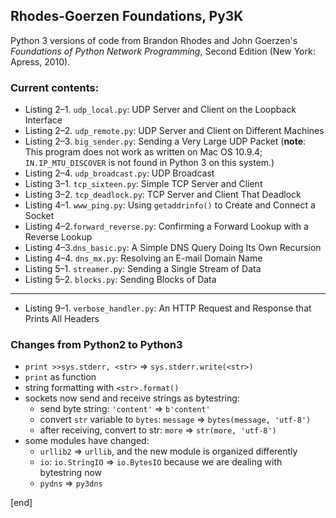 ## Rhodes-Goerzen Foundations, Py3K

Python 3 versions of code from Brandon Rhodes and John Goerzen's _Foundations of Python Network Programming_, Second Edition (New York: Apress, 2010).

### Current contents:

 * Listing 2–1. `udp_local.py`: UDP Server and Client on the Loopback Interface
 * Listing 2–2. `udp_remote.py`: UDP Server and Client on Different Machines
 * Listing 2–3. `big_sender.py`: Sending a Very Large UDP Packet (**note**: This program does not work as written on Mac OS 10.9.4; `IN.IP_MTU_DISCOVER` is not found in Python 3 on this system.)
 * Listing 2–4. `udp_broadcast.py`: UDP Broadcast
 * Listing 3–1. `tcp_sixteen.py`: Simple TCP Server and Client
 * Listing 3–2. `tcp_deadlock.py`: TCP Server and Client That Deadlock
 * Listing 4–1. `www_ping.py`: Using `getaddrinfo()` to Create and Connect a Socket
 * Listing 4–2.`forward_reverse.py`:  Confirming a Forward Lookup with a Reverse Lookup
 * Listing 4–3.`dns_basic.py`:  A Simple DNS Query Doing Its Own Recursion
 * Listing 4–4. `dns_mx.py`: Resolving an E-mail Domain Name
 * Listing 5–1. `streamer.py`: Sending a Single Stream of Data
 * Listing 5–2. `blocks.py`: Sending Blocks of Data

 ----

 * Listing 9–1. `verbose_handler.py`: An HTTP Request and Response that Prints All Headers

### Changes from Python2 to Python3

 * `print >>sys.stderr, <str>` => `sys.stderr.write(<str>)`
 * `print` as function
 * string formatting with `<str>.format()`
 * sockets now send and receive strings as bytestring:
   * send byte string: `'content'` => `b'content'`
   * convert `str` variable to `bytes`: `message` => `bytes(message, 'utf-8')`
   * after receiving, convert to str: `more` => `str(more, 'utf-8')`
 * some modules have changed:
   * `urllib2` => `urllib`, and the new module is organized differently 
   * `io`: `io.StringIO` => `io.BytesIO` because we are dealing with bytestring now
   * `pydns` => `py3dns`

[end]

